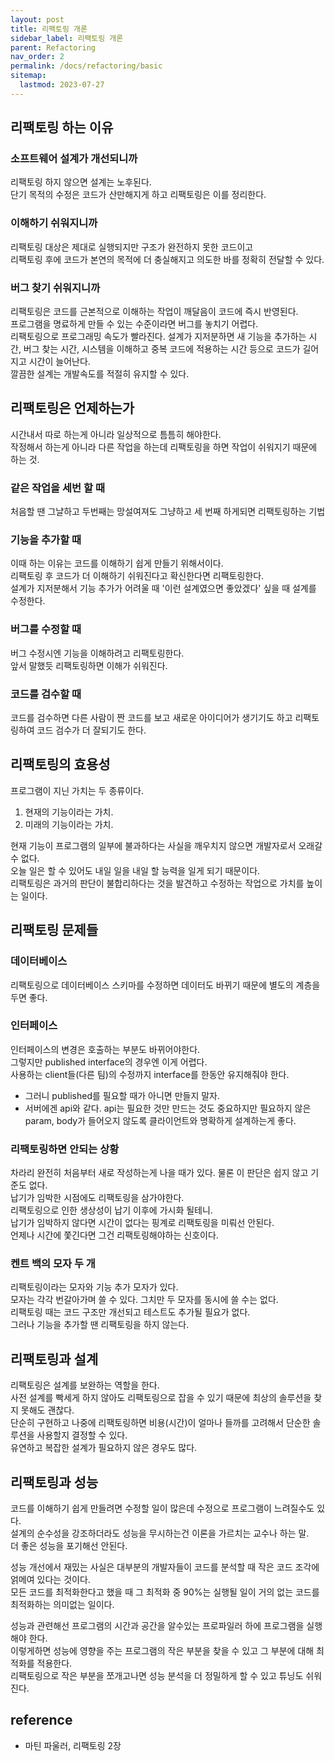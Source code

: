 ```yaml
---
layout: post
title: 리팩토링 개론
sidebar_label: 리팩토링 개론
parent: Refactoring
nav_order: 2
permalink: /docs/refactoring/basic
sitemap:
  lastmod: 2023-07-27
---
```


## 리팩토링 하는 이유

### 소프트웨어 설계가 개선되니까

리팩토링 하지 않으면 설계는 노후된다.  
단기 목적의 수정은 코드가 산만해지게 하고 리팩토링은 이를 정리한다.  

### 이해하기 쉬워지니까

리팩토링 대상은 제대로 실행되지만 구조가 완전하지 못한 코드이고  
리팩토링 후에 코드가 본연의 목적에 더 충실해지고 의도한 바를 정확히 전달할 수 있다.

### 버그 찾기 쉬워지니까

리팩토링은 코드를 근본적으로 이해하는 작업이 깨달음이 코드에 즉시 반영된다.  
프로그램을 명료하게 만들 수 있는 수준이라면 버그를 놓치기 어렵다.  
리팩토링으로 프로그래밍 속도가 빨라진다.
설계가 지저분하면 새 기능을 추가하는 시간, 버그 찾는 시간, 시스템을 이해하고 중복 코드에 적용하는 시간 등으로 코드가 길어지고 시간이 늘어난다.  
깔끔한 설계는 개발속도를 적절히 유지할 수 있다.  

## 리팩토링은 언제하는가

시간내서 따로 하는게 아니라 일상적으로 틈틈히 해야한다.  
작정해서 하는게 아니라 다른 작업을 하는데 리팩토링을 하면 작업이 쉬워지기 때문에 하는 것.  

### 같은 작업을 세번 할 때

처음할 땐 그냘하고 두번째는 망설여져도 그냥하고 세 번째 하게되면 리팩토링하는 기법  

### 기능을 추가할 때

이때 하는 이유는 코드를 이해하기 쉽게 만들기 위해서이다.  
리팩토링 후 코드가 더 이해하기 쉬워진다고 확신한다면 리팩토링한다.  
설계가 지저분해서 기능 추가가 어려울 때 '이런 설계였으면 좋았겠다' 싶을 때 설계를 수정한다.

### 버그를 수정할 때

버그 수정시엔 기능을 이해하려고 리팩토링한다.  
앞서 말했듯 리팩토링하면 이해가 쉬워진다.

### 코드를 검수할 때

코드를 검수하면 다른 사람이 짠 코드를 보고 새로운 아이디어가 생기기도 하고 리팩토링하여 코드 검수가 더 잘되기도 한다.

## 리팩토링의 효용성

프로그램이 지닌 가치는 두 종류이다.
1. 현재의 기능이라는 가치.
2. 미래의 기능이라는 가치.

현재 기능이 프로그램의 일부에 불과하다는 사실을 깨우치지 않으면 개발자로서 오래갈 수 없다.  
오늘 일은 할 수 있어도 내일 일을 내일 할 능력을 일게 되기 때문이다.  
리팩토링은 과거의 판단이 불합리하다는 것을 발견하고 수정하는 작업으로 가치를 높이는 일이다.

## 리팩토링 문제들

### 데이터베이스

리팩토링으로 데이터베이스 스키마를 수정하면 데이터도 바뀌기 때문에 별도의 계층을 두면 좋다.

### 인터페이스

인터페이스의 변경은 호출하는 부분도 바뀌어야한다.  
그렇지만 published interface의 경우엔 이게 어렵다.   
사용하는 client들(다른 팀)의 수정까지 interface를 한동안 유지해줘야 한다. 
- 그러니 published를 필요할 때가 아니면 만들지 말자.
- 서버에겐 api와 같다. api는 필요한 것만 만드는 것도 중요하지만 필요하지 않은 param, body가 들어오지 않도록 클라이언트와 명확하게 설계하는게 좋다.

### 리팩토링하면 안되는 상황

차라리 완전히 처음부터 새로 작성하는게 나을 때가 있다. 물론 이 판단은 쉽지 않고 기준도 없다.  
납기가 임박한 시점에도 리팩토링을 삼가야한다.  
리팩토링으로 인한 생상성이 납기 이후에 가시화 될테니.  
납기가 임박하지 않다면 시간이 없다는 핑계로 리팩토링을 미뤄선 안된다.  
언제나 시간에 쫓긴다면 그건 리팩토링해야하는 신호이다.  

### 켄트 백의 모자 두 개

리팩토링이라는 모자와 기능 추가 모자가 있다.  
모자는 각각 번갈아가며 쓸 수 있다. 그치만 두 모자를 동시에 쓸 수는 없다.  
리팩토링 때는 코드 구조만 개선되고 테스트도 추가될 필요가 없다.  
그러나 기능을 추가할 땐 리팩토링을 하지 않는다.

## 리팩토링과 설계

리팩토링은 설계를 보완하는 역할을 한다.  
사전 설계를 빡세게 하지 않아도 리팩토링으로 잡을 수 있기 때문에 최상의 솔루션을 찾지 못해도 괜찮다.  
단순히 구현하고 나중에 리팩토링하면 비용(시간)이 얼마나 들까를 고려해서 단순한 솔루션을 사용할지 결정할 수 있다.  
유연하고 복잡한 설계가 필요하지 않은 경우도 많다.

## 리팩토링과 성능

코드를 이해하기 쉽게 만들려면 수정할 일이 많은데 수정으로 프로그램이 느려질수도 있다.  
설계의 순수성을 강조하더라도 성능을 무시하는건 이론을 가르치는 교수나 하는 말.  
더 좋은 성능을 포기해선 안된다.

성능 개선에서 재밌는 사실은 대부분의 개발자들이 코드를 분석할 때 작은 코드 조각에 얽메여 있다는 것이다.  
모든 코드를 최적화한다고 했을 때 그 최적화 중 90%는 실행될 일이 거의 없는 코드를 최적화하는 의미없는 일이다.  

성능과 관련해선 프로그램의 시간과 공간을 알수있는 프로파일러 하에 프로그램을 실행해야 한다.  
이렇게하면 성능에 영향을 주는 프로그램의 작은 부분을 찾을 수 있고 그 부분에 대해 최적화를 적용한다.  
리팩토링으로 작은 부분을 쪼개고나면 성능 분석을 더 정밀하게 할 수 있고 튜닝도 쉬워진다.

## reference
 - 마틴 파울러, 리팩토링 2장